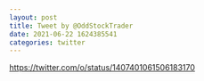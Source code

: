 ```yaml
--- 
layout: post 
title: Tweet by @OddStockTrader 
date: 2021-06-22 1624385541 
categories: twitter 
--- 
```

https://twitter.com/o/status/1407401061506183170
